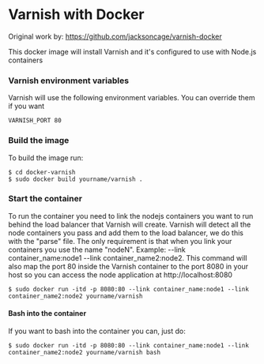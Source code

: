 Varnish with Docker
===========

Original work by: https://github.com/jacksoncage/varnish-docker

This docker image will install Varnish and it's configured to use with Node.js containers

### Varnish environment variables
Varnish will use the following environment variables. You can override them if you want

	VARNISH_PORT 80

### Build the image
To build the image run:

	$ cd docker-varnish
	$ sudo docker build yourname/varnish .

### Start the container
To run the container you need to link the nodejs containers you want to run behind the load balancer that Varnish will create.
Varnish will detect all the node containers you pass and add them to the load balancer, we do this with the "parse" file. The only requirement is that when you link your containers you use the name "nodeN". Example: --link container_name:node1 --link container_name2:node2. This command will also map the port 80 inside the Varnish container to the port 8080 in your host so you can access the node application at http://localhost:8080

	$ sudo docker run -itd -p 8080:80 --link container_name:node1 --link container_name2:node2 yourname/varnish 

#### Bash into the container
If you want to bash into the container you can, just do: 

	$ sudo docker run -itd -p 8080:80 --link container_name:node1 --link container_name2:node2 yourname/varnish bash

